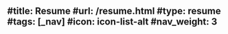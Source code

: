 #title: Resume
#url: /resume.html
#type: resume
#tags: [_nav]
#icon: icon-list-alt
#nav_weight: 3
---